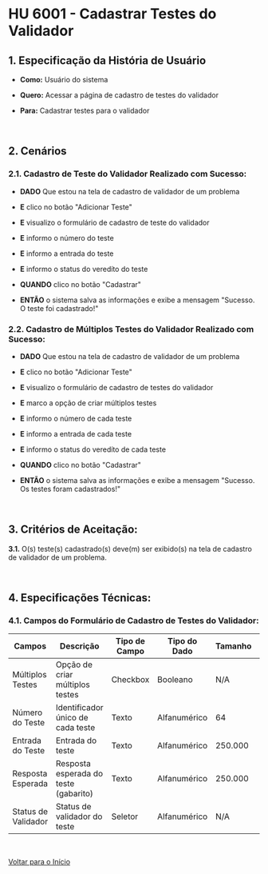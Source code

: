 # HU 6001 - Cadastrar Testes do Validador <a name="inicio"></a>

## 1. Especificação da História de Usuário

-   **Como:** Usuário do sistema

-   **Quero:** Acessar a página de cadastro de testes do validador

-   **Para:** Cadastrar testes para o validador

<br>

## 2. Cenários

### 2.1. Cadastro de Teste do Validador Realizado com Sucesso:

-   **DADO** Que estou na tela de cadastro de validador de um problema

-   **E** clico no botão "Adicionar Teste"

-   **E** visualizo o formulário de cadastro de teste do validador

-   **E** informo o número do teste

-   **E** informo a entrada do teste

-   **E** informo o status do veredíto do teste

-   **QUANDO** clico no botão "Cadastrar"

-   **ENTÃO** o sistema salva as informações e exibe a mensagem "Sucesso. O teste foi cadastrado!"

### 2.2. Cadastro de Múltiplos Testes do Validador Realizado com Sucesso:

-   **DADO** Que estou na tela de cadastro de validador de um problema

-   **E** clico no botão "Adicionar Teste"

-   **E** visualizo o formulário de cadastro de testes do validador

-   **E** marco a opção de criar múltiplos testes

-   **E** informo o número de cada teste

-   **E** informo a entrada de cada teste

-   **E** informo o status do veredíto de cada teste

-   **QUANDO** clico no botão "Cadastrar"

-   **ENTÃO** o sistema salva as informações e exibe a mensagem "Sucesso. Os testes foram cadastrados!"

<br>

## 3. Critérios de Aceitação:

**3.1.** O(s) teste(s) cadastrado(s) deve(m) ser exibido(s) na tela de cadastro de validador de um problema.

<br>

## 4. Especificações Técnicas:

### 4.1. Campos do Formulário de Cadastro de Testes do Validador:

| Campos              | Descrição                             | Tipo de Campo | Tipo do Dado | Tamanho | Máscara | Editável | Obrigatório | Regras                                 |
| ------------------- | ------------------------------------- | ------------- | ------------ | ------- | ------- | -------- | ----------- | -------------------------------------- |
| Múltiplos Testes    | Opção de criar múltiplos testes       | Checkbox      | Booleano     | N/A     | N/A     | S        | N           | O campo deve vir desmarcado por padrão |
| Número do Teste     | Identificador único de cada teste     | Texto         | Alfanumérico | 64      | N/A     | S        | S           | N/A                                    |
| Entrada do Teste    | Entrada do teste                      | Texto         | Alfanumérico | 250.000 | N/A     | S        | S           | N/A                                    |
| Resposta Esperada   | Resposta esperada do teste (gabarito) | Texto         | Alfanumérico | 250.000 | N/A     | S        | S           | N/A                                    |
| Status de Validador | Status de validador do teste          | Seletor       | Alfanumérico | N/A     | N/A     | S        | S           | N/A                                    |

<br>

[Voltar para o Início](#inicio)
